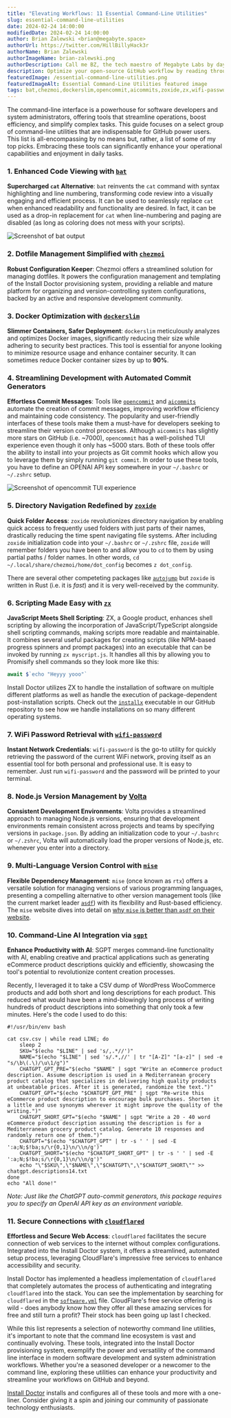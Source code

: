 ```yaml
---
title: "Elevating Workflows: 11 Essential Command-Line Utilities"
slug: essential-command-line-utilities
date: 2024-02-24 14:00:00
modifiedDate: 2024-02-24 14:00:00
author: Brian Zalewski <brian@megabyte.space>
authorUrl: https://twitter.com/HillBillyHack3r
authorName: Brian Zalewski
authorImageName: brian-zalewski.png
authorDescription: Call me BZ, the tech maestro of Megabyte Labs by day, gym enthusiast, party animal, and ball game champion by night. Always up for a quirky chat about AI, deities, or time-hopping. Plotting world betterment one inspiration at a time.
description: Optimize your open-source GitHub workflow by reading through this rundown of some of the best command-line utilities of 2024.
featuredImage: /essential-command-line-utilities.png
featuredImageAlt: Essential Command-Line Utilities featured image
tags: bat,chezmoi,dockerslim,opencommit,aicommits,zoxide,zx,wifi-password,volta,mise,sgpt,cloudflared
---
```


The command-line interface is a powerhouse for software developers and system administrators, offering tools that streamline operations, boost efficiency, and simplify complex tasks. This guide focuses on a select group of command-line utilities that are indispensable for GitHub power users. This list is all-encompassing by no means but, rather, a list of some of my top picks. Embracing these tools can significantly enhance your operational capabilities and enjoyment in daily tasks.

### 1. Enhanced Code Viewing with [`bat`](https://github.com/sharkdp/bat)

**Supercharged `cat` Alternative**: `bat` reinvents the `cat` command with syntax highlighting and line numbering, transforming code review into a visually engaging and efficient process. It can be used to seamlessly replace `cat` when enhanced readability and functionality are desired. In fact, it can be used as a drop-in replacement for `cat` when line-numbering and paging are disabled (as long as coloring does not mess with your scripts).

<img src="/assets/img/essential-command-line-utilities/bat.png" alt="Screenshot of bat output" />

### 2. Dotfile Management Simplified with [`chezmoi`](https://github.com/twpayne/chezmoi)

**Robust Configuration Keeper**: Chezmoi offers a streamlined solution for managing dotfiles. It powers the configuration management and templating of the Install Doctor provisioning system, providing a reliable and mature platform for organizing and version-controlling system configurations, backed by an active and responsive development community.

### 3. Docker Optimization with [`dockerslim`](https://github.com/docker-slim/docker-slim)

**Slimmer Containers, Safer Deployment**: `dockerslim` meticulously analyzes and optimizes Docker images, significantly reducing their size while adhering to security best practices. This tool is essential for anyone looking to minimize resource usage and enhance container security. It can sometimes reduce Docker container sizes by up to **90%**.

### 4. Streamlining Development with Automated Commit Generators

**Effortless Commit Messages**: Tools like [`opencommit`](https://github.com/di-sukharev/opencommit) and [`aicommits`](https://github.com/Nutlope/aicommits) automate the creation of commit messages, improving workflow efficiency and maintaining code consistency. The popularity and user-friendly interfaces of these tools make them a must-have for developers seeking to streamline their version control processes. Although `aicommits` has slightly more stars on GitHub (i.e. ~7000), `opencommit` has a well-polished TUI experience even though it only has ~5000 stars. Both of these tools offer the ability to install into your projects as Git commit hooks which allow you to leverage them by simply running `git commit`. In order to use these tools, you have to define an OPENAI API key somewhere in your `~/.bashrc` or `~/.zshrc` setup.

<img src="/assets/img/essential-command-line-utilities/opencommit.png" alt="Screenshot of opencommit TUI experience" />

### 5. Directory Navigation Redefined by [`zoxide`](https://github.com/ajeetdsouza/zoxide)

**Quick Folder Access**: `zoxide` revolutionizes directory navigation by enabling quick access to frequently used folders with just parts of their names, drastically reducing the time spent navigating file systems. After including `zoxide` initialization code into your `~/.bashrc` or `~/.zshrc` file, `zoxide` will remember folders you have been to and allow you to `cd` to them by using partial paths / folder names. In other words, `cd ~/.local/share/chezmoi/home/dot_config` becomes `z dot_config`.

There are several other competeting packages like [`autojump`](https://github.com/wting/autojump) but `zoxide` is written in Rust (i.e. it is *fast*) and it is very well-received by the community.

### 6. Scripting Made Easy with [`zx`](https://github.com/google/zx)

**JavaScript Meets Shell Scripting**: ZX, a Google product, enhances shell scripting by allowing the incorporation of JavaScript/TypeScript alongside shell scripting commands, making scripts more readable and maintainable. It combines several useful packages for creating scripts (like NPM-based progress spinners and prompt packages) into an executable that can be invoked by running `zx myscript.js`. It handles all this by allowing you to Promisify shell commands so they look more like this:

```javascript
await $`echo "Heyyy yooo"`
```

Install Doctor utilizes ZX to handle the installation of software on multiple different platforms as well as handle the execution of package-dependent post-installation scripts. Check out the [`installx`](https://github.com/megabyte-labs/install.doctor/blob/master/home/dot_local/bin/executable_installx) executable in our GitHub repository to see how we handle installations on so many different operating systems.

### 7. WiFi Password Retrieval with [`wifi-password`](https://github.com/rauchg/wifi-password)

**Instant Network Credentials**: `wifi-password` is the go-to utility for quickly retrieving the password of the current WiFi network, proving itself as an essential tool for both personal and professional use. It is easy to remember. Just run `wifi-password` and the password will be printed to your terminal.

### 8. Node.js Version Management by [Volta](https://github.com/volta-cli/volta)

**Consistent Development Environments**: Volta provides a streamlined approach to managing Node.js versions, ensuring that development environments remain consistent across projects and teams by specifying versions in `package.json`. By adding an initialization code to your `~/.bashrc` or `~/.zshrc`, Volta will automatically load the proper versions of Node.js, etc. whenever you enter into a directory.

### 9. Multi-Language Version Control with [`mise`](https://github.com/misevicius/mise)

**Flexible Dependency Management**: `mise` (once known as `rtx`) offers a versatile solution for managing versions of various programming languages, presenting a compelling alternative to other version management tools (like the current market leader [`asdf`](https://github.com/asdf-vm/asdf)) with its flexibility and Rust-based efficiency. The `mise` website dives into detail on [why `mise` is better than `asdf` on their website](https://mise.jdx.dev/dev-tools/comparison-to-asdf.html).

### 10. Command-Line AI Integration via [`sgpt`](https://github.com/gbdevlop3r/sgpt)

**Enhance Productivity with AI**: SGPT merges command-line functionality with AI, enabling creative and practical applications such as generating eCommerce product descriptions quickly and efficiently, showcasing the tool's potential to revolutionize content creation processes.

Recently, I leveraged it to take a CSV dump of WordPress WooCommerce products and add both short and long descriptions for each product. This reduced what would have been a mind-blowingly long process of writing hundreds of product descriptions into something that only took a few minutes. Here's the code I used to do this:

```shell
#!/usr/bin/env bash

cat csv.csv | while read LINE; do
    sleep 2
    SKU="$(echo "$LINE" | sed 's/,.*//')"
    NAME="$(echo "$LINE" | sed 's/.*,//' | tr "[A-Z]" "[a-z]" | sed -e "s/\b\(.\)/\u\1/g")"
    CHATGPT_GPT_PRE="$(echo "$NAME" | sgpt "Write an eCommerce product description. Assume description is used in a Mediterranean grocery product catalog that specializes in delivering high quality products at unbeatable prices. After it is generated, randomize the text.")"
    CHATGPT_GPT="$(echo "$CHATGPT_GPT_PRE" | sgpt "Re-write this eCommerce product description to encourage bulk purchases. Shorten it a little and use synonyms wherever it might improve the quality of the writing.")"
    CHATGPT_SHORT_GPT="$(echo "$NAME" | sgpt "Write a 20 - 40 word eCommerce product description assuming the description is for a Mediterranean grocery product catalog. Generate 10 responses and randomly return one of them.")"
    CHATGPT="$(echo "$CHATGPT_GPT" | tr -s ' ' | sed -E ':a;N;$!ba;s/\r{0,1}\n/\\n/g')"
    CHATGPT_SHORT="$(echo "$CHATGPT_SHORT_GPT" | tr -s ' ' | sed -E ':a;N;$!ba;s/\r{0,1}\n/\\n/g')"
    echo "\"$SKU\",\"$NAME\",\"$CHATGPT\",\"$CHATGPT_SHORT\"" >> chatgpt.descriptions14.txt
done
echo "All done!"
```

*Note: Just like the ChatGPT auto-commit generators, this package requires you to specify an OpenAI API key as an environment variable.*

### 11. Secure Connections with [`cloudflared`](https://github.com/cloudflare/cloudflared)

**Effortless and Secure Web Access**: `cloudflared` facilitates the secure connection of web services to the internet without complex configurations. Integrated into the Install Doctor system, it offers a streamlined, automated setup process, leveraging CloudFlare's impressive free services to enhance accessibility and security.

Install Doctor has implemented a headless implementation of `cloudflared` that completely automates the process of authenticating and integrating `cloudflared` into the stack. You can see the implementation by searching for `cloudflared` in the [`software.yml`](https://github.com/megabyte-labs/install.doctor/blob/master/software.yml) file. CloudFlare's free service offering is wild - does anybody know how they offer all these amazing services for free and still turn a profit? Their stock has been going up last I checked.

While this list represents a selection of noteworthy command line utilities, it's important to note that the command line ecosystem is vast and continually evolving. These tools, integrated into the Install Doctor provisioning system, exemplify the power and versatility of the command line interface in modern software development and system administration workflows. Whether you're a seasoned developer or a newcomer to the command line, exploring these utilities can enhance your productivity and streamline your workflows on GitHub and beyond.

[Install Doctor](https://install.doctor) installs and configures all of these tools and more with a one-liner. Consider giving it a spin and joining our community of passionate technology enthusiasts.